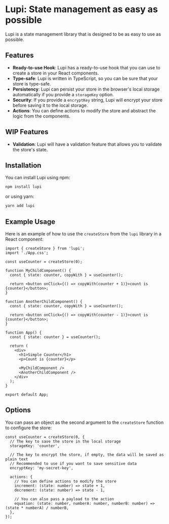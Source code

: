 # Lupi: State management as easy as possible

Lupi is a state management library that is designed to be as easy to use as possible.

## Features

- **Ready-to-use Hook**: Lupi has a ready-to-use hook that you can use to create a store in your React components.
- **Type-safe**: Lupi is written in TypeScript, so you can be sure that your store is type-safe.
- **Persistency**: Lupi can persist your store in the browser's local storage automatically if you provide a `storageKey` option.
- **Security**: If you provide a `encryptKey` string, Lupi will encrypt your store before saving it to the local storage.
- **Actions**: You can define actions to modify the store and abstract the logic from the components.

## WIP Features

- **Validation**: Lupi will have a validation feature that allows you to validate the store's state.

## Installation

You can install Lupi using npm:

```bash
npm install lupi
```

or using yarn:

```bash
yarn add lupi
```

## Example Usage

Here is an example of how to use the `createStore` from the `lupi` library in a React component:

```tsx
import { createStore } from 'lupi';
import './App.css';

const useCounter = createStore(0);

function MyChildComponent() {
  const { state: counter, copyWith } = useCounter();

  return <button onClick={() => copyWith(counter + 1)}>count is {counter}</button>;
}

function AnotherChildComponent() {
  const { state: counter, copyWith } = useCounter();

  return <button onClick={() => copyWith(counter - 1)}>count is {counter}</button>;
}

function App() {
  const { state: counter } = useCounter();

  return (
    <div>
      <h1>Simple Counter</h1>
      <p>Count is {counter}</p>

      <MyChildComponent />
      <AnotherChildComponent />
    </div>
  );
}

export default App;
```

## Options

You can pass an object as the second argument to the `createStore` function to configure the store:

```tsx
const useCounter = createStore(0, {
  // The key to save the store in the local storage
  storageKey: 'counter',

  // The key to encrypt the store, if empty, the data will be saved as plain text
  // Recommended to use if you want to save sensitive data
  encryptKey: 'my-secret-key',

  actions: {
    // You can define actions to modify the store
    increment: (state: number) => state + 1,
    decrement: (state: number) => state - 1,

    // You can also pass a payload to the action
    equation: (state: number, numberA: number, numberB: number) => (state * numberA) / numberB,
  },
});
```

